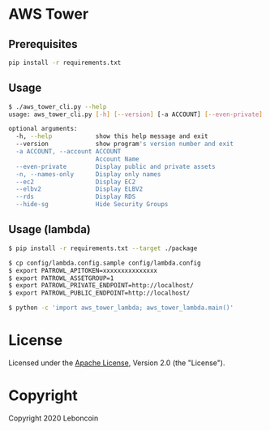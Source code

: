 # AWS Tower

## Prerequisites

```bash
pip install -r requirements.txt
```

## Usage

```bash
$ ./aws_tower_cli.py --help
usage: aws_tower_cli.py [-h] [--version] [-a ACCOUNT] [--even-private] [-n] [--ec2] [--elbv2] [--rds] [--hide-sg]

optional arguments:
  -h, --help            show this help message and exit
  --version             show program's version number and exit
  -a ACCOUNT, --account ACCOUNT
                        Account Name
  --even-private        Display public and private assets
  -n, --names-only      Display only names
  --ec2                 Display EC2
  --elbv2               Display ELBV2
  --rds                 Display RDS
  --hide-sg             Hide Security Groups
```

## Usage (lambda)

```bash
$ pip install -r requirements.txt --target ./package

$ cp config/lambda.config.sample config/lambda.config
$ export PATROWL_APITOKEN=xxxxxxxxxxxxxxx
$ export PATROWL_ASSETGROUP=1
$ export PATROWL_PRIVATE_ENDPOINT=http://localhost/
$ export PATROWL_PUBLIC_ENDPOINT=http://localhost/

$ python -c 'import aws_tower_lambda; aws_tower_lambda.main()' 
```

# License
Licensed under the [Apache License](https://github.com/leboncoin/aws-tower/blob/master/LICENSE), Version 2.0 (the "License").

# Copyright
Copyright 2020 Leboncoin
